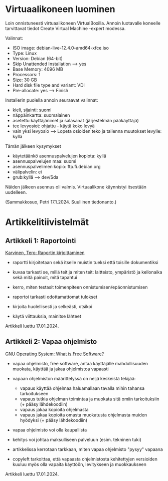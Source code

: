 
# Virtuaalikoneen luominen

Loin onnistuneesti virtuaalikoneen VirtualBoxilla. Annoin luotavalle koneelle tarvittavat tiedot Create Virtual Machine -expert modessa.

Valinnat:
- ISO image: debian-live-12.4.0-amd64-xfce.iso
- Type: Linux
- Version: Debian (64-bit)
- Skip Unattended Installation --> yes
- Base Memory: 4096 MB
- Processors: 1
- Size: 30 GB
- Hard disk file type and variant: VDI
- Pre-allocate: yes
--> Finish

Installerin puolella annoin seuraavat valinnat:

- kieli, sijainti: suomi
- näppäinkartta: suomalainen
- asetettu käyttäjänimet ja salasanat (järjestelmän pääkäyttäjä)
- tee levyosiot: ohjattu - käytä koko levyä
- vain yksi levyosio
--> Lopeta osioiden teko ja tallenna muutokset levylle: kyllä

Tämän jälkeen kysymykset
- käytetäänkö asennuspalvelujen kopiota: kyllä
- asennuspalvelujen maa: suomi
- asennuspalvelimen kopio: ftp.fi.debian.org
- välipalvelin: ei
- grub:kyllä
--> dev/Sda

Näiden jälkeen asennus oli valmis. Virtuaalikone käynnistyi itsestään uudelleen.

(Sammakkosuo, Petri 17.1.2024. Suullinen tiedonanto.)


# Artikkelitiivistelmät


## Artikkeli 1: Raportointi
[Karvinen, Tero: Raportin kirjoittaminen](https://terokarvinen.com/2006/raportin-kirjoittaminen-4/)

- raportti kirjoitetaan sekä itselle muistin tueksi että toisille dokumentiksi

- kuvaa tarkasti se, millä teit ja miten teit: 
laitteisto, ympäristö ja kellonaika sekä mitä painoit, mitä tapahtui

- kerro, miten testasit toimenpiteen onnistumisen/epäonnistumisen

- raportoi tarkasti odottamattomat tulokset

- kirjoita huolellisesti ja selkeästi, otsikoi

- käytä viittauksia, mainitse lähteet

Artikkeli luettu 17.01.2024.


## Artikkeli 2: Vapaa ohjelmisto
[GNU Operating System: What is Free Software?](https://www.gnu.org/philosophy/free-sw.html)

- vapaa ohjelmisto, free software, antaa käyttäjälle mahdollisuuden muokata, käyttää ja jakaa ohjelmistoa vapaasti

- vapaan ohjelmiston määrittelyssä on neljä keskeistä tekijää:
    - vapaus käyttää ohjelmaa haluamallaan tavalla mihin tahansa tarkoitukseen
    - vapaus tutkia ohjelman toimintaa ja muokata sitä omiin tarkoituksiin (+ pääsy lähdekoodiin)
    - vapaus jakaa kopioita ohjelmasta
    - vapaus jakaa kopioita omasta muokatusta ohjelmasta muiden hyödyksi (+ pääsy lähdekoodiin)


- vapaa ohjelmisto voi olla kaupallista

- kehitys voi johtaa maksulliseen palveluun (esim. tekninen tuki)

- artikkelissa kerrotaan tarkkaan, miten vapaa ohjelmisto "pysyy" vapaana

- copyleft tarkoittaa, että vapaasta ohjelmistosta kehitettyjen versioiden kuuluu myös olla vapaita käyttöön, levitykseen ja muokkaukseen

Artikkeli luettu 17.01.2024.
